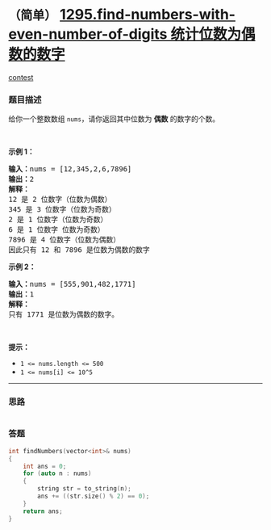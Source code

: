 # `（简单）` [1295.find-numbers-with-even-number-of-digits 统计位数为偶数的数字](https://leetcode-cn.com/problems/find-numbers-with-even-number-of-digits/)

[contest](https://leetcode-cn.com/contest/weekly-contest-168/problems/find-numbers-with-even-number-of-digits/)

### 题目描述
<p>给你一个整数数组&nbsp;<code>nums</code>，请你返回其中位数为&nbsp;<strong>偶数</strong>&nbsp;的数字的个数。</p>

<p>&nbsp;</p>

<p><strong>示例 1：</strong></p>

<pre><strong>输入：</strong>nums = [12,345,2,6,7896]
<strong>输出：</strong>2
<strong>解释：
</strong>12 是 2 位数字（位数为偶数）&nbsp;
345 是 3 位数字（位数为奇数）&nbsp;&nbsp;
2 是 1 位数字（位数为奇数）&nbsp;
6 是 1 位数字 位数为奇数）&nbsp;
7896 是 4 位数字（位数为偶数）&nbsp;&nbsp;
因此只有 12 和 7896 是位数为偶数的数字
</pre>

<p><strong>示例 2：</strong></p>

<pre><strong>输入：</strong>nums = [555,901,482,1771]
<strong>输出：</strong>1 
<strong>解释： </strong>
只有 1771 是位数为偶数的数字。
</pre>

<p>&nbsp;</p>

<p><strong>提示：</strong></p>

<ul>
	<li><code>1 &lt;= nums.length &lt;= 500</code></li>
	<li><code>1 &lt;= nums[i] &lt;= 10^5</code></li>
</ul>

            

---
### 思路
```
```



### 答题
``` C++
int findNumbers(vector<int>& nums) 
{
	int ans = 0;
	for (auto n : nums)
	{
		string str = to_string(n);
		ans += ((str.size() % 2) == 0);
	}
	return ans;
}
```




